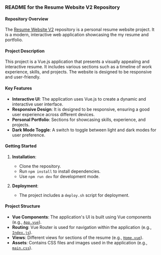 ### README for the Resume Website V2 Repository

#### Repository Overview
The [Resume Website V2](https://github.com/SamNicklez/resume-website-v2) repository is a personal resume website project. It is a modern, interactive web application showcasing the my resume and portfolio.

#### Project Description
This project is a Vue.js application that presents a visually appealing and interactive resume. It includes various sections such as a timeline of work experience, skills, and projects. The website is designed to be responsive and user-friendly.

#### Key Features
- **Interactive UI**: The application uses Vue.js to create a dynamic and interactive user interface.
- **Responsive Design**: It is designed to be responsive, ensuring a good user experience across different devices.
- **Personal Portfolio**: Sections for showcasing skills, experience, and projects.
- **Dark Mode Toggle**: A switch to toggle between light and dark modes for user preference.

#### Getting Started
1. **Installation**:
   - Clone the repository.
   - Run `npm install` to install dependencies.
   - Use `npm run dev` for development mode.

2. **Deployment**:
   - The project includes a `deploy.sh` script for deployment.

#### Project Structure
- **Vue Components**: The application's UI is built using Vue components (e.g., [`App.vue`](https://github.com/SamNicklez/resume-website-v2/blob/main/src/App.vue)).
- **Routing**: Vue Router is used for navigation within the application (e.g., [`Index.js`](https://github.com/SamNicklez/resume-website-v2/blob/main/src/router/Index.js)).
- **Views**: Different views for sections of the resume (e.g., [`Home.vue`](https://github.com/SamNicklez/resume-website-v2/blob/main/src/views/Home.vue)).
- **Assets**: Contains CSS files and images used in the application (e.g., [`main.css`](https://github.com/SamNicklez/resume-website-v2/blob/main/src/assets/main.css)).
